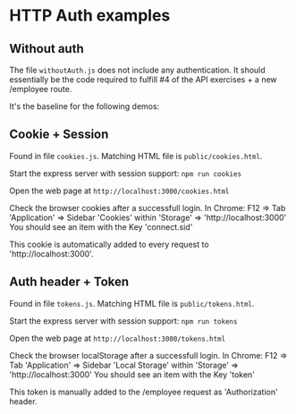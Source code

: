 # HTTP Auth examples

## Without auth

The file `withoutAuth.js` does not include any authentication.
It should essentially be the code required to fulfill #4 of the API exercises + a new /employee route.

It's the baseline for the following demos:

## Cookie + Session

Found in file `cookies.js`. Matching HTML file is `public/cookies.html`.

Start the express server with session support: `npm run cookies`

Open the web page at `http://localhost:3000/cookies.html`

Check the browser cookies after a successfull login.
In Chrome: F12 => Tab 'Application' => Sidebar 'Cookies' within 'Storage' => 'http://localhost:3000'
You should see an item with the Key 'connect.sid'

This cookie is automatically added to every request to 'http://localhost:3000'.

## Auth header + Token 

Found in file `tokens.js`. Matching HTML file is `public/tokens.html`.

Start the express server with session support: `npm run tokens`

Open the web page at `http://localhost:3000/tokens.html`

Check the browser localStorage after a successfull login.
In Chrome: F12 => Tab 'Application' => Sidebar 'Local Storage' within 'Storage' => 'http://localhost:3000'
You should see an item with the Key 'token'

This token is manually added to the /employee request as 'Authorization' header.
